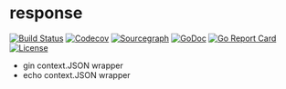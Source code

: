 # response
[![Build Status](http://img.shields.io/travis/BUGLAN/response.svg?style=flat-square)](https://travis-ci.org/BUGLAN/response)
[![Codecov](https://img.shields.io/codecov/c/github/BUGLAN/response.svg?style=flat-square)](https://codecov.io/gh/BUGLAN/response)
[![Sourcegraph](https://sourcegraph.com/github.com/BUGLAN/response/-/badge.svg?style=flat-square)](https://sourcegraph.com/github.com/BUGLAN/response?badge)
[![GoDoc](http://img.shields.io/badge/go-documentation-blue.svg?style=flat-square)](http://godoc.org/github.com/BUGLAN/response)
[![Go Report Card](https://goreportcard.com/badge/github.com/BUGLAN/response?style=flat-square)](https://goreportcard.com/report/github.com/BUGLAN/response)
[![License](http://img.shields.io/badge/license-mit-blue.svg?style=flat-square)](https://raw.githubusercontent.com/BUGLAN/response/master/LICENSE)

* gin context.JSON wrapper
* echo context.JSON wrapper
